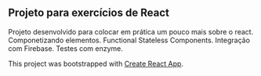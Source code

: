 ## Projeto para exercícios de React
Projeto desenvolvido para colocar em prática um pouco mais sobre o react. 
Componetizando elementos.
Functional Stateless Components.
Integração com Firebase.
Testes com enzyme.


This project was bootstrapped with [Create React App](https://github.com/facebook/create-react-app).